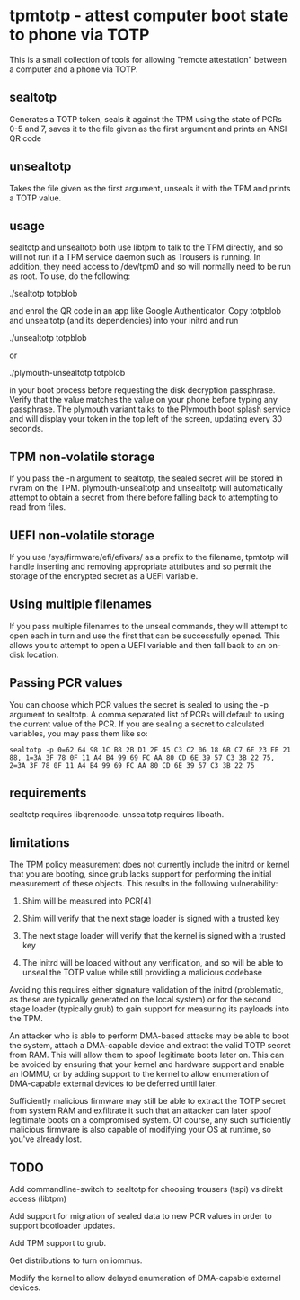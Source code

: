 # tpmtotp - attest computer boot state to phone via TOTP

This is a small collection of tools for allowing "remote attestation" between
a computer and a phone via TOTP.

## sealtotp

Generates a TOTP token, seals it against the TPM using the state of PCRs 0-5
and 7, saves it to the file given as the first argument and prints an ANSI QR
code

## unsealtotp

Takes the file given as the first argument, unseals it with the TPM and
prints a TOTP value.

## usage

sealtotp and unsealtotp both use libtpm to talk to the TPM directly, and so
will not run if a TPM service daemon such as Trousers is running. In
addition, they need access to /dev/tpm0 and so will normally need to be run
as root. To use, do the following:

./sealtotp totpblob

and enrol the QR code in an app like Google Authenticator. Copy totpblob and
unsealtotp (and its dependencies) into your initrd and run

./unsealtotp totpblob

or

./plymouth-unsealtotp totpblob

in your boot process before requesting the disk decryption
passphrase. Verify that the value matches the value on your phone before
typing any passphrase. The plymouth variant talks to the Plymouth boot
splash service and will display your token in the top left of the screen,
updating every 30 seconds.

## TPM non-volatile storage

If you pass the -n argument to sealtotp, the sealed secret will be stored
in nvram on the TPM. plymouth-unsealtotp and unsealtotp will automatically
attempt to obtain a secret from there before falling back to attempting to
read from files.

## UEFI non-volatile storage

If you use /sys/firmware/efi/efivars/ as a prefix to the filename, tpmtotp
will handle inserting and removing appropriate attributes and so permit the
storage of the encrypted secret as a UEFI variable.

## Using multiple filenames

If you pass multiple filenames to the unseal commands, they will attempt to
open each in turn and use the first that can be successfully opened. This
allows you to attempt to open a UEFI variable and then fall back to an
on-disk location.

## Passing PCR values

You can choose which PCR values the secret is sealed to using the -p argument
to sealtotp. A comma separated list of PCRs will default to using the current
value of the PCR. If you are sealing a secret to calculated variables, you
may pass them like so:

```
sealtotp -p 0=62 64 98 1C B8 2B D1 2F 45 C3 C2 06 18 6B C7 6E 23 EB 21 88, 1=3A 3F 78 0F 11 A4 B4 99 69 FC AA 80 CD 6E 39 57 C3 3B 22 75, 2=3A 3F 78 0F 11 A4 B4 99 69 FC AA 80 CD 6E 39 57 C3 3B 22 75
```

## requirements

sealtotp requires libqrencode. unsealtotp requires liboath.

## limitations

The TPM policy measurement does not currently include the initrd or kernel
that you are booting, since grub lacks support for performing the initial
measurement of these objects. This results in the following vulnerability:

1) Shim will be measured into PCR[4]

2) Shim will verify that the next stage loader is signed with a trusted key

3) The next stage loader will verify that the kernel is signed with a
trusted key

4) The initrd will be loaded without any verification, and so will be able
to unseal the TOTP value while still providing a malicious codebase

Avoiding this requires either signature validation of the initrd
(problematic, as these are typically generated on the local system) or for
the second stage loader (typically grub) to gain support for measuring its
payloads into the TPM.

An attacker who is able to perform DMA-based attacks may be able to boot the
system, attach a DMA-capable device and extract the valid TOTP secret from
RAM. This will allow them to spoof legitimate boots later on. This can be
avoided by ensuring that your kernel and hardware support and enable an
IOMMU, or by adding support to the kernel to allow enumeration of
DMA-capable external devices to be deferred until later.

Sufficiently malicious firmware may still be able to extract the TOTP secret
from system RAM and exfiltrate it such that an attacker can later spoof
legitimate boots on a compromised system. Of course, any such sufficiently
malicious firmware is also capable of modifying your OS at runtime, so
you've already lost.

## TODO

Add commandline-switch to sealtotp for choosing trousers (tspi) vs direkt
access (libtpm)

Add support for migration of sealed data to new PCR values in order to
support bootloader updates.

Add TPM support to grub.

Get distributions to turn on iommus.

Modify the kernel to allow delayed enumeration of DMA-capable external
devices.
